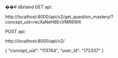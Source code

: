 ��#   d b r i a n d 
 
 
GET api:


http://localhost:8000/api/v2/get_question_mastery/?concept_uid=recXaNeH6EcVMR6WX


POST api:

http://localhost:8000/api/v2/

{
    "concept_uid": "113764",
    "user_id": "172337"
}

